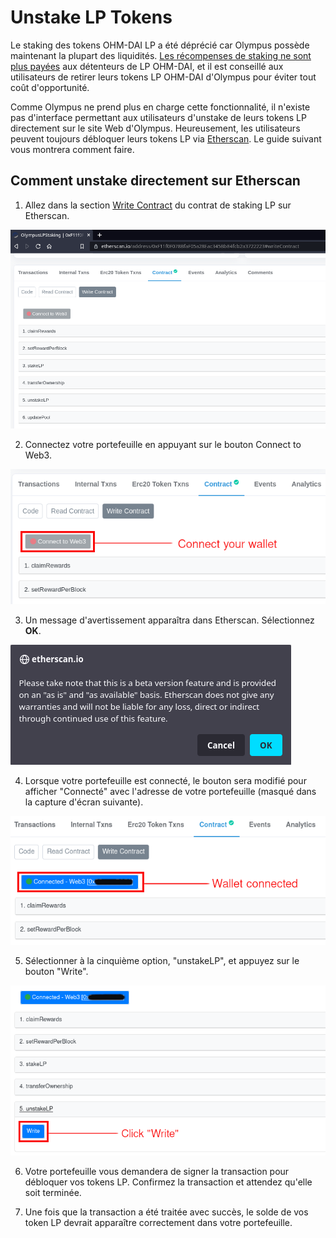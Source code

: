 # Unstake LP Tokens

Le staking des tokens OHM-DAI LP a été déprécié car Olympus possède maintenant la plupart des liquidités. [Les récompenses de staking ne sont plus payées](https://scattershot.page/#/olympusdao.eth/proposal/QmRhBupfD53yBothJ6EarEiL6ztVjSPSfTHRWEpVE7oq3g) aux détenteurs de LP OHM-DAI, et il est conseillé aux utilisateurs de retirer leurs tokens LP OHM-DAI d'Olympus pour éviter tout coût d'opportunité.   
  
Comme Olympus ne prend plus en charge cette fonctionnalité, il n'existe pas d'interface permettant aux utilisateurs d'unstake de leurs tokens LP directement sur le site Web d'Olympus. Heureusement, les utilisateurs peuvent toujours débloquer leurs tokens LP via [Etherscan](https://etherscan.io/). Le guide suivant vous montrera comment faire.

## Comment unstake directement sur Etherscan

1. Allez dans la section [Write Contract](https://etherscan.io/address/0xF11f0F078BfaF05a28Eac345Bb84fcb2a3722223#writeContract) du contrat de staking LP sur Etherscan.  

![Go to the Write Contract section](../.gitbook/assets/write_contract.png)

2. Connectez votre portefeuille en appuyant sur le bouton Connect to Web3.  

![Connect your wallet](../.gitbook/assets/connect_wallet.png)

3. Un message d'avertissement apparaîtra dans Etherscan. Sélectionnez **OK**. 

![Dismiss the warning message](../.gitbook/assets/warning.png)

4. Lorsque votre portefeuille est connecté, le bouton sera modifié pour afficher "Connecté" avec l'adresse de votre portefeuille \(masqué dans la capture d'écran suivante\).  

![Wallet is connected](../.gitbook/assets/wallet_connected.png)

5. Sélectionner à la cinquième option, "unstakeLP", et appuyez sur le bouton "Write".

![Click &quot;Write&quot;](../.gitbook/assets/write.png)

6. Votre portefeuille vous demandera de signer la transaction pour débloquer vos tokens LP. Confirmez la transaction et attendez qu'elle soit terminée.  
  
7. Une fois que la transaction a été traitée avec succès, le solde de vos token LP devrait apparaître correctement dans votre portefeuille.

